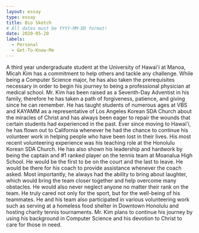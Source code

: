 ```yaml
---
layout: essay
type: essay
title: Bio Sketch
# All dates must be YYYY-MM-DD format!
date: 2020-05-20
labels:
  - Personal
  - Get-To-Know-Me
---
```


A third year undergraduate student at the University of Hawai'i at Manoa, Micah Kim has a commitment to help others and tackle any challenge. While being a Computer Science major, he has also taken the prerequisites necessary in order to begin his journey to being a professional physician at medical school. Mr. Kim has been raised as a Seventh-Day Adventist in his family, therefore he has taken a path of forgiveness, patience, and giving since he can remember. He has taught students of numerous ages at VBS and KAYAMM as a representative of Los Angeles Korean SDA Church about the miracles of Christ and has always been eager to repair the wounds that certain students had experienced in the past. Ever since moving to Hawai'i, he has flown out to California whenever he had the chance to continue his volunteer work in helping people who have been lost in their lives. His most recent volunteering experience was his teaching role at the Honolulu Korean SDA Church. He has also shown his leadership and hardwork by being the captain and #1 ranked player on the tennis team at Moanalua High School. He would be the first to be on the court and the last to leave. He would be there for his coach to provide assistance whenever the coach asked. Most importantly, he always had the ability to bring about laughter, which would bring the team closer together and help overcome many obstacles. He would also never neglect anyone no matter their rank on the team. He truly cared not only for the sport, but for the well-being of his teammates. He and his team also participated in various volunteering work such as serving at a homeless food shelter in Downtown Honolulu and hosting charity tennis tournaments. Mr. Kim plans to continue his journey by using his background in Computer Science and his devotion to Christ to care for those in need.

